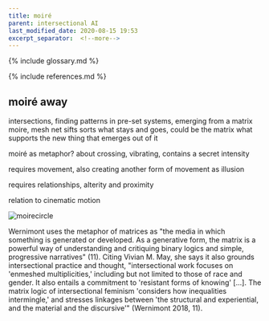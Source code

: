 ```yaml
---
title: moiré
parent: intersectional AI
last_modified_date: 2020-08-15 19:53
excerpt_separator:  <!--more-->
---
```


{% include glossary.md %}

{% include references.md %}

## moiré away

intersections, finding patterns in pre-set systems, emerging from a matrix
moire, mesh net sifts sorts what stays and goes, could be the matrix what supports the new thing that emerges out of it

moiré as metaphor? about crossing, vibrating, contains a secret intensity

requires movement, also creating another form of movement as illusion

requires relationships, alterity and proximity

relation to cinematic motion

![moirecircle](https://cdn.glitch.com/eaa18b38-3765-4c0b-8304-2af139b6b542%2Fmoire-circle.gif?v=1597553938711)


Wernimont uses the metaphor of matrices as "the media in which something is generated or developed. As a generative form, the matrix is a powerful way of understanding and critiquing binary logics and simple, progressive narratives" (11). Citing Vivian M. May, she says it also grounds intersectional practice and thought, "intersectional work focuses on 'enmeshed multiplicities,' including but not limited to those of race and gender. It also entails a commitment to 'resistant forms of knowing' [...]. The matrix logic of intersectional feminism 'considers how inequalities intermingle,' and stresses linkages between 'the structural and experiential, and the material and the discursive'" (Wernimont 2018, 11). 